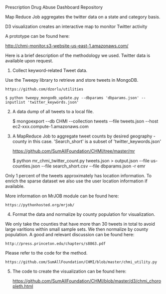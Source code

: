 
Prescription Drug Abuse Dashboard Repository



Map Reduce Job aggregates the twitter data on a state and category basis.

D3 visualization creates an interactive map to monitor Twitter activity

A prototype can be found here:

http://chmi-monitor.s3-website-us-east-1.amazonaws.com/

Here is a brief description of the methodology  we used. Twitter data is available upon request. 


1)	Collect keyword-related Tweet data. 

Use the Tweepy library to retrieve and store tweets in MongoDB. 

	https://github.com/dzorlu/utilities

	$ python tweepy_mongodb_update.py --dbparams 'dbparams.json' --inputlist 'twitter_keywords.json'

2)	A data dump of all tweets to a local file.

	$ mongoexport --db CHMI --collection tweets --file tweets.json --host ec2-xxx.compute-1.amazonaws.com

3)	A MapReduce Job to aggregate tweet counts by desired geography - county in this case. 'Search_short' is a subset of 'twitter_keywords.json' 

	https://github.com/SumAllFoundation/CHMI/tree/master/mr

	$ python mr_chmi_twitter_count.py tweets.json  > output.json --file us-counties.json --file search_short.csv --file dbparams.json -r emr

Only 1 percent of the tweets approximately has location information. To enrich the sparse dataset we also use the user location information if available. 

More information on MrJOB module can be found here:

	https://pythonhosted.org/mrjob/

4)	Format the data and normalize by county population for visualization.

We only take the counties that have more than 30 tweets in total to avoid large varitions within small sample sets. We then normalize by county population. A good and relevant discussion can be found here:

	http://press.princeton.edu/chapters/s8863.pdf 

Please refer to the code for the method.

	https://github.com/SumAllFoundation/CHMI/blob/master/chmi_utility.py

5)	The code to create the visualization can be found here:

	https://github.com/SumAllFoundation/CHMI/blob/master/d3/chmi_choropleth.html 


